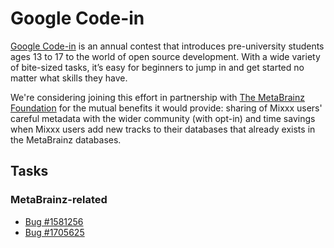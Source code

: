 # Google Code-in

[Google Code-in](https://codein.withgoogle.com/) is an annual contest
that introduces pre-university students ages 13 to 17 to the world of
open source development. With a wide variety of bite-sized tasks, it’s
easy for beginners to jump in and get started no matter what skills they
have.

We're considering joining this effort in partnership with [The
MetaBrainz Foundation](https://metabrainz.org/) for the mutual benefits
it would provide: sharing of Mixxx users' careful metadata with the
wider community (with opt-in) and time savings when Mixxx users add new
tracks to their databases that already exists in the MetaBrainz
databases.

## Tasks

### MetaBrainz-related

  - [Bug \#1581256](https://bugs.launchpad.net/mixxx/+bug/1581256)
  - [Bug \#1705625](https://bugs.launchpad.net/mixxx/+bug/1705625)
